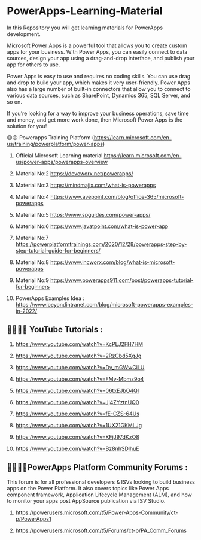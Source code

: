 # PowerApps-Learning-Material
In this Repository you will get learning materials for PowerApps development.

Microsoft Power Apps is a powerful tool that allows you to create custom apps for your business. With Power Apps, you can easily connect to data sources, design your app using a drag-and-drop interface, and publish your app for others to use.

Power Apps is easy to use and requires no coding skills. You can use drag and drop to build your app, which makes it very user-friendly. Power Apps also has a large number of built-in connectors that allow you to connect to various data sources, such as SharePoint, Dynamics 365, SQL Server, and so on.

If you’re looking for a way to improve your business operations, save time and money, and get more work done, then Microsoft Power Apps is the solution for you!



  😉😉 Powerapps Training Platform (https://learn.microsoft.com/en-us/training/powerplatform/power-apps)



1. Official Microsoft Learning material
     https://learn.microsoft.com/en-us/power-apps/powerapps-overview

2. Material No:2
     https://devoworx.net/powerapps/
     
3. Material No:3
     https://mindmajix.com/what-is-powerapps
     
4. Material No:4
     https://www.avepoint.com/blog/office-365/microsoft-powerapps

5. Material No:5 
     https://www.spguides.com/power-apps/

6. Material No:6
     https://www.javatpoint.com/what-is-power-app
     
7. Material No:7
     https://powerplatformtrainings.com/2020/12/28/powerapps-step-by-step-tutorial-guide-for-beginners/

8. Material No:8
     https://www.incworx.com/blog/what-is-microsoft-powerapps

9. Material No:9
     https://www.powerapps911.com/post/powerapps-tutorial-for-beginners

10. PowerApps Examples Idea :
     https://www.beyondintranet.com/blog/microsoft-powerapps-examples-in-2022/
     
     
     
👨‍💻👨‍💻 YouTube Tutorials :
 ------------------------

   1. https://www.youtube.com/watch?v=KcPLJ2FH7HM
     
   2. https://www.youtube.com/watch?v=2RzCbd5XgJg
     
   3. https://www.youtube.com/watch?v=Dv_mGWwCiLU
     
   4. https://www.youtube.com/watch?v=FMv-Mbmz9o4
     
   5. https://www.youtube.com/watch?v=06txEJbO4QI
     
   6. https://www.youtube.com/watch?v=Jj4ZYztnUQ0
     
   7. https://www.youtube.com/watch?v=fE-CZS-64Us
     
   8. https://www.youtube.com/watch?v=1UX21GKMLJg
     
   9. https://www.youtube.com/watch?v=KFjJ97dKzO8
     
   10. https://www.youtube.com/watch?v=Bz8nhSDlhuE
     
     
👩‍💻👨‍💻PowerApps Platform Community Forums :
------------------------------------------

This forum is for all professional developers & ISVs looking to build business apps on the Power Platform. It also covers topics like Power Apps component framework, Application Lifecycle Management (ALM), and how to monitor your apps post AppSource publication via ISV Studio.

     
   1. https://powerusers.microsoft.com/t5/Power-Apps-Community/ct-p/PowerApps1
      
   2. https://powerusers.microsoft.com/t5/Forums/ct-p/PA_Comm_Forums
      
      

     








